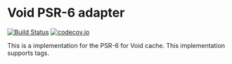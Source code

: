 # Void PSR-6 adapter 
[![Build Status](https://travis-ci.org/php-cache/void-adapter.svg?branch=master)](https://travis-ci.org/php-cache/void-adapter) [![codecov.io](https://codecov.io/github/php-cache/void-adapter/coverage.svg?branch=master)](https://codecov.io/github/php-cache/void-adapter?branch=master)

This is a implementation for the PSR-6 for Void cache. This implementation supports tags. 
